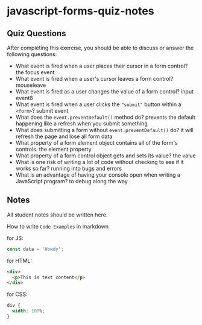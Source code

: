 # javascript-forms-quiz-notes

## Quiz Questions

After completing this exercise, you should be able to discuss or answer the following questions:

- What event is fired when a user places their cursor in a form control?
  the focus event
- What event is fired when a user's cursor leaves a form control?
  mouseleave
- What event is fired as a user changes the value of a form control?
  input eventß
- What event is fired when a user clicks the `"submit"` button within a `<form>`?
  submit event
- What does the `event.preventDefault()` method do?
  prevents the default happening like a refresh when you submit something
- What does submitting a form without `event.preventDefault()` do?
  it will refresh the page and lose all form data
- What property of a form element object contains all of the form's controls.
  the element property
- What property of a form control object gets and sets its value?
  the value
- What is one risk of writing a lot of code without checking to see if it works so far?
  running into bugs and errors
- What is an advantage of having your console open when writing a JavaScript program?
  to debug along the way

## Notes

All student notes should be written here.

How to write `Code Examples` in markdown

for JS:

```javascript
const data = 'Howdy';
```

for HTML:

```html
<div>
  <p>This is text content</p>
</div>
```

for CSS:

```css
div {
  width: 100%;
}
```
